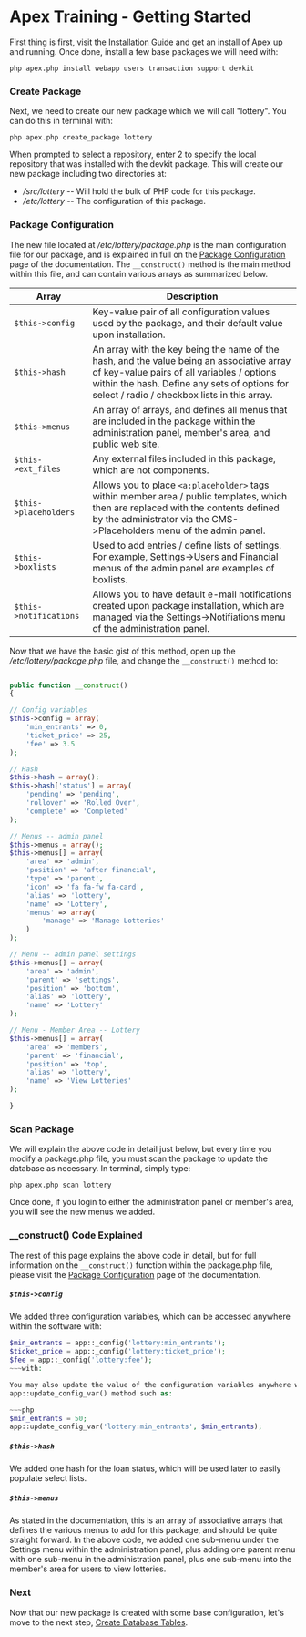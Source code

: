 
# Apex Training - Getting Started

First thing is first, visit the [Installation Guide](../install.md) and get an install of Apex up and running.
Once done, install a few base packages we will need with:

`php apex.php install webapp users transaction support devkit`


### Create Package

Next, we need to create our new package which we will call "lottery".  You can do this in terminal with:

`php apex.php create_package lottery`

When prompted to select a repository, enter 2 to specify the local repository that was installed with the
devkit package.  This will create our new package including two directories at:

- */src/lottery* -- Will hold the bulk of PHP code for this package.
- */etc/lottery* -- The configuration of this package.


### Package Configuration

The new file located at */etc/lottery/package.php* is the main configuration file for our package, and is explained in full on the 
[Package Configuration](../packages_config.md) page of the documentation.  The `__construct()` method is the main 
method within this file, and can contain various arrays as summarized below.

Array | Description 
------------- |------------- 
`$this->config` | Key-value pair of all configuration values used by the package, and their default value upon installation.
`$this->hash` | An array with the key being the name of the hash, and the value being an associative array of key-value pairs of all variables / options within the hash.  Define any sets of options for select / radio / checkbox lists in this array. 
`$this->menus` | An array of arrays, and defines all menus that are included in the package within the administration panel, member's area, and public web site. 
`$this->ext_files` | Any external files included in this package, which are not components. 
`$this->placeholders` | Allows you to place `<a:placeholder>` tags within member area / public templates, which then are replaced with the contents defined by the administrator via the CMS->Placeholders menu of the admin panel.  
`$this->boxlists` | Used to add entries / define lists of settings.  For example, Settings->Users and Financial menus of the admin panel are examples of boxlists. 
`$this->notifications` | Allows you to have default e-mail notifications created upon package installation, which are managed via the Settings->Notifiations menu of the administration panel.

Now that we have the basic gist of this method, open up the */etc/lottery/package.php* file, and change
the `__construct()` method to:

~~~php

public function __construct()
{

// Config variables
$this->config = array(
    'min_entrants' => 0,
    'ticket_price' => 25,  
    'fee' => 3.5
);

// Hash
$this->hash = array();
$this->hash['status'] = array(
    'pending' => 'pending', 
    'rollover' => 'Rolled Over', 
    'complete' => 'Completed'
);

// Menus -- admin panel
$this->menus = array();
$this->menus[] = array(
    'area' => 'admin',
    'position' => 'after financial',
    'type' => 'parent',
    'icon' => 'fa fa-fw fa-card',
    'alias' => 'lottery',
    'name' => 'Lottery',
    'menus' => array(
        'manage' => 'Manage Lotteries'
    )
);

// Menu -- admin panel settings
$this->menus[] = array(
    'area' => 'admin',
    'parent' => 'settings',
    'position' => 'bottom',
    'alias' => 'lottery',
    'name' => 'Lottery'
);

// Menu - Member Area -- Lottery
$this->menus[] = array(
    'area' => 'members',
    'parent' => 'financial',
    'position' => 'top',
    'alias' => 'lottery',
    'name' => 'View Lotteries'
);

}

~~~


### Scan Package

We will explain the above code in detail just below, but every time you modify a package.php file, you must scan the
package to update the database as necessary.  In terminal, simply type:

`php apex.php scan lottery`

Once done, if you login to either the administration panel or member's area, you will see the new menus we
added.


### __construct() Code Explained

The rest of this page explains the above code in detail, but for full information on the `__construct()`
function within the package.php file, please visit the [Package Configuration](../packages_config.md) page 
of the documentation.


##### `$this->config`

We added three configuration variables, which can be accessed anywhere within the software with:

~~~php
$min_entrants = app::_config('lottery:min_entrants');
$ticket_price = app::_config('lottery:ticket_price');
$fee = app::_config('lottery:fee');
~~~with:

You may also update the value of the configuration variables anywhere within the software by using the
app::update_config_var() method such as:

~~~php
$min_entrants = 50;
app::update_config_var('lottery:min_entrants', $min_entrants);
~~~


##### `$this->hash`

We added one hash for the loan status, which will be used later to easily populate select lists.


##### `$this->menus`

As stated in the documentation, this is an array of associative arrays that defines the various menus to add
for this package, and should be quite straight forward.  In the above code, we added one sub-menu under
the Settings menu within the administration panel, plus adding one parent menu with one sub-menu in the
administration panel, plus one sub-menu into the member's area for users to view lotteries.

### Next

Now that our new package is created with some base configuration, let's move to the next step, [Create
Database Tables](create_database.md).


